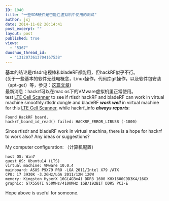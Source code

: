 ```yaml
---
ID: 1040
title: "一些SDR硬件是否能在虚拟机中使用的测试"
author: jxj
date: 2014-11-02 20:14:41
post_excerpt: ""
layout: post
published: true
views:
  - "5367"
duoshuo_thread_id:
  - "1312073613704167538"
---
```

<section class="post">基本的结论是rtlsdr电视棒和bladeRF都能用，但hackRF似乎不行。</section><section class="post"></section><section class="post">(关于一些基本的软件无线电概念，Linux操作，代码库git操作，以及软件包安装（apt-get）等，参见：<a href="http://sdr-x.github.io/rtl-sdr-rtl2832%E7%94%B5%E8%A7%86%E6%A3%92%E8%B7%9F%E8%B8%AA%E9%A3%9E%E6%9C%BAstep-by-step%E6%95%99%E7%A8%8B(tutorial%20ADS-B%20aircraft%20tracking%20by%20rtl-sdr%20rtl2832%20gr-air-modes)/">这篇文章</a>)</section><section class="post"></section><section class="post">最新消息：hackrf可以在mac os下的VMware虚拟机里正常使用。</section><section class="post"></section><!--more-->

<section class="post"></section><section class="post">test <a href="http://sdr-x.github.io/LTE-Cell-Scanner%20supports%20bladeRF%20now%20%28LTE%E5%B0%8F%E5%8C%BA%E6%90%9C%E7%B4%A2%E7%A8%8B%E5%BA%8F%E6%96%B0%E5%A2%9EbladeRF%E7%A1%AC%E4%BB%B6%E6%94%AF%E6%8C%81%29/">LTE Cell Scanner</a> to see if rtlsdr hackRF and bladeRF can work in virtual machine smoothly.rtlsdr dongle and bladeRF <em><strong>work well</strong></em> in virtual machine for this <a href="https://github.com/JiaoXianjun/LTE-Cell-Scanner">LTE Cell Scanner</a>, while hackrf_info <em><strong>always reports</strong></em>:
<pre><code>Found HackRF board.
hackrf_board_id_read() failed: HACKRF_ERROR_LIBUSB (-1000)
</code></pre>
Since rtlsdr and bladeRF work in virtual machina, there is a hope for hackrf to work also? Any ideas or suggestions?

My computer configuration: （计算机配置）
<pre><code>host OS: Win7
guest OS: Ubuntu14 (LTS)
virtual machine: VMware 10.0.4
mainboard: ASUS P9X79 PRO -LGA 2011/Intel X79 /ATX
CPU: i7 3930K -3.2GHz/LGA 2011/12M 120W
memory: Kingston HyperX 16G(4GBx4) DDR3 1600 KHX1600C9D3K4/16GX
graphic: GTX550TI 950MHz/4100MHz 1GB/192BIT DDR5 PCI-E
</code></pre>
Hope above is useful for someone.

</section>
